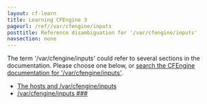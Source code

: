 ```yaml
---
layout: cf-learn
title: Learning CFEngine 3
pageurl: /ref//var/cfengine/inputs
posttitle: Reference disambiguation for '/var/cfengine/inputs'
navsection: none
---
```


The term '/var/cfengine/inputs' could refer to several sections in the documentation. Please choose one below, or
[search the CFEngine documentation for '/var/cfengine/inputs'](http://docs.cfengine.com/latest/search.html?q=/var/cfengine/inputs).

- [The hosts and /var/cfengine/inputs](http://docs.cfengine.com/latest/enterprise-cfengine-guide-design-center-configure-sketches-enterprise-enterprise-sketch-flow.html#the-hosts-and-var-cfengine-inputs)
- [/var/cfengine/inputs \#\#\#](http://docs.cfengine.com/latest/guide-introduction-directory-structure.html#var-cfengine-inputs-###)
